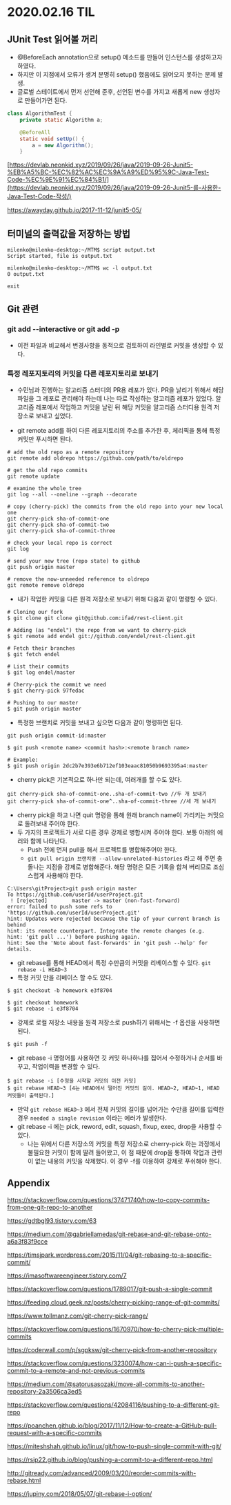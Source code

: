 # 2020.02.16 TIL

## JUnit Test 읽어볼 꺼리

* @BeforeEach annotation으로 setup() 메소드를 만들어 인스턴스를 생성하고자 하였다.
* 하지만 이 지점에서 오류가 생겨 분명히 setup() 했음에도 읽어오지 못하는 문제 발생.
* 글로벌 스테이트에서 먼저 선언해 준후, 선언된 변수를 가지고 새롭게 new 생성자로 만들어가면 된다.

```java
class AlgorithmTest {
    private static Algorithm a;

    @BeforeAll
    static void setUp() {
        a = new Algorithm();
    }
```

[https://devlab.neonkid.xyz/2019/09/26/java/2019-09-26-Junit5-%EB%A5%BC-%EC%82%AC%EC%9A%A9%ED%95%9C-Java-Test-Code-%EC%9E%91%EC%84%B1/](https://devlab.neonkid.xyz/2019/09/26/java/2019-09-26-Junit5-를-사용한-Java-Test-Code-작성/)

https://awayday.github.io/2017-11-12/junit5-05/

## 터미널의 출력값을 저장하는 방법

```shell
milenko@milenko-desktop:~/MTM$ script output.txt
Script started, file is output.txt

milenko@milenko-desktop:~/MTM$ wc -l output.txt
0 output.txt

exit
```

## Git 관련

### git add --interactive or git add -p

* 이전 파일과 비교해서 변경사항을 동적으로 검토하여 라인별로 커밋을 생성할 수 있다.

### 특정 레포지토리의 커밋을 다른 레포지토리로 보내기

* 수민님과 진행하는 알고리즘 스터디의 PR용 레포가 있다. PR을 날리기 위해서 해당 파일을 그 레포로 관리해야 하는데 나는 따로 작성하는 알고리즘 레포가 있었다. 알고리즘 레포에서 작업하고 커밋을 날린 뒤 해당 커밋을 알고리즘 스터디용 원격 저장소로 보내고 싶었다.

* git remote add를 하여 다른 레포지토리의 주소를 추가한 후, 체리픽을 통해 특정 커밋만 푸시하면 된다.

```shell
# add the old repo as a remote repository 
git remote add oldrepo https://github.com/path/to/oldrepo

# get the old repo commits
git remote update

# examine the whole tree
git log --all --oneline --graph --decorate

# copy (cherry-pick) the commits from the old repo into your new local one
git cherry-pick sha-of-commit-one
git cherry-pick sha-of-commit-two
git cherry-pick sha-of-commit-three

# check your local repo is correct
git log

# send your new tree (repo state) to github
git push origin master

# remove the now-unneeded reference to oldrepo
git remote remove oldrepo
```

* 내가 작업한 커밋을 다른 원격 저장소로 보내기 위해 다음과 같이 명령할 수 있다.

```shell
# Cloning our fork
$ git clone git clone git@github.com:ifad/rest-client.git

# Adding (as "endel") the repo from we want to cherry-pick
$ git remote add endel git://github.com/endel/rest-client.git

# Fetch their branches
$ git fetch endel

# List their commits
$ git log endel/master

# Cherry-pick the commit we need
$ git cherry-pick 97fedac

# Pushing to our master
$ git push origin master
```

* 특정한 브랜치로 커밋을 보내고 싶으면 다음과 같이 명령하면 된다.

```shell
git push origin commit-id:master

$ git push <remote name> <commit hash>:<remote branch name>

# Example:
$ git push origin 2dc2b7e393e6b712ef103eaac81050b9693395a4:master
```

* cherry pick은 기본적으로 하나만 되는데, 여러개를 할 수도 있다.

```shell
git cherry-pick sha-of-commit-one..sha-of-commit-two //두 개 보내기
git cherry-pick sha-of-commit-one^..sha-of-commit-three //세 개 보내기
```

* cherry pick을 하고 나면 quit 명령을 통해 원래 branch name이 가리키는 커밋으로 돌려보내 주어야 한다.
* 두 가지의 프로젝트가 서로 다른 경우 강제로 병합시켜 주어야 한다. 보통 아래의 에러와 함께 나타난다.
  * Push 전에 먼저 pull을 해서 프로젝트를 병합해주어야 한다.
  * ```git pull origin 브랜치명 --allow-unrelated-histories``` 라고 해 주면 충돌나는 지점을 강제로 병합해준다. 해당 명령은 모든 기록을 합쳐 버리므로 조심스럽게 사용해야 한다.

```shell
C:\Users\gitProject>git push origin master
To https://github.com/userId/userProject.git
 ! [rejected]        master -> master (non-fast-forward)
error: failed to push some refs to 'https://github.com/userId/userProject.git'
hint: Updates were rejected because the tip of your current branch is behind
hint: its remote counterpart. Integrate the remote changes (e.g.
hint: 'git pull ...') before pushing again.
hint: See the 'Note about fast-forwards' in 'git push --help' for details.
```

* git rebase를 통해 HEAD에서 특정 수만큼의 커밋을 리베이스할 수 있다. ```git rebase -i HEAD~3```
* 특정 커밋 만을 리베이스 할 수도 있다.

```shell
$ git checkout -b homework e3f8704

$ git checkout homework
$ git rebase -i e3f8704
```

* 강제로 로컬 저장소 내용을 원격 저장소로 push하기 위해서는 -f 옵션을 사용하면 된다.

```shell
$ git push -f
```

* git rebase -i 명령어를 사용하면 깃 커밋 하나하나를 집어서 수정하거나 순서를 바꾸고, 작업이력을 변경할 수 있다.

```shell
$ git rebase -i [수정을 시작할 커밋의 이전 커밋]
$ git rebase HEAD~3 [4는 HEAD에서 떨어진 커밋의 길이. HEAD~2, HEAD~1, HEAD 커밋들이 출력된다.]
```

* 만약 ```git rebase HEAD~3``` 에서 전체 커밋의 길이를 넘어가는 수만큼 길이를 입력한 경우 ```needed a single revision``` 이라는 에러가 발생한다.
* git rebase -i 에는 pick, reword, edit, squash, fixup, exec, drop을 사용할 수 있다.
  * 나는 위에서 다른 저장소의 커밋을 특정 저장소로 cherry-pick 하는 과정에서 불필요한 커밋이 함께 딸려 들어왔고, 이 점 때문에 drop을 통하여 작업과 관련이 없는 내용의 커밋을 삭제했다. 이 경우 -f를 이용하여 강제로 푸쉬해야 한다.

## Appendix

https://stackoverflow.com/questions/37471740/how-to-copy-commits-from-one-git-repo-to-another

https://gdtbgl93.tistory.com/63

https://medium.com/@gabriellamedas/git-rebase-and-git-rebase-onto-a6a3f83f9cce

https://timsjpark.wordpress.com/2015/11/04/git-rebasing-to-a-specific-commit/

https://imasoftwareengineer.tistory.com/7

https://stackoverflow.com/questions/1789017/git-push-a-single-commit

https://feeding.cloud.geek.nz/posts/cherry-picking-range-of-git-commits/

https://www.tollmanz.com/git-cherry-pick-range/

https://stackoverflow.com/questions/1670970/how-to-cherry-pick-multiple-commits

https://coderwall.com/p/sgpksw/git-cherry-pick-from-another-repository

https://stackoverflow.com/questions/3230074/how-can-i-push-a-specific-commit-to-a-remote-and-not-previous-commits

https://medium.com/@satorusasozaki/move-all-commits-to-another-repository-2a3506ca3ed5

https://stackoverflow.com/questions/42084116/pushing-to-a-different-git-repo

https://poanchen.github.io/blog/2017/11/12/How-to-create-a-GitHub-pull-request-with-a-specific-commits

https://miteshshah.github.io/linux/git/how-to-push-single-commit-with-git/

https://rsip22.github.io/blog/pushing-a-commit-to-a-different-repo.html

http://gitready.com/advanced/2009/03/20/reorder-commits-with-rebase.html

https://jupiny.com/2018/05/07/git-rebase-i-option/